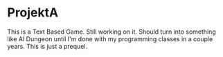 # ProjektA
This is a Text Based Game. Still working on it. Should turn into something like AI Dungeon until I'm done with my programming classes in a couple years.
This is just a prequel.

